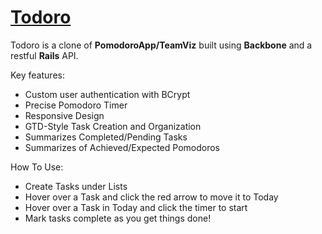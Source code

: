 # [Todoro](http://todoroapp.heroku.com)

Todoro is a clone of **PomodoroApp/TeamViz** built using **Backbone** and a restful **Rails** API.

Key features:
* Custom user authentication with BCrypt
* Precise Pomodoro Timer
* Responsive Design
* GTD-Style Task Creation and Organization
* Summarizes Completed/Pending Tasks
* Summarizes of Achieved/Expected Pomodoros

How To Use:
* Create Tasks under Lists 
* Hover over a Task and click the red arrow to move it to Today 
* Hover over a Task in Today and click the timer to start
* Mark tasks complete as you get things done!
